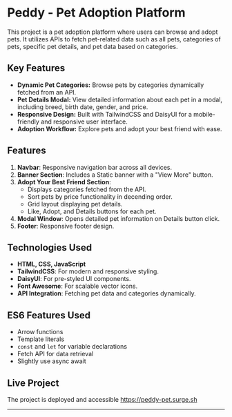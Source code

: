 # Peddy - Pet Adoption Platform

This project is a pet adoption platform where users can browse and adopt pets. 
It utilizes APIs to fetch pet-related data such as all pets, categories of pets, specific pet details, and pet data based on categories.

## Key Features

- **Dynamic Pet Categories:** Browse pets by categories dynamically fetched from an API.
- **Pet Details Modal:** View detailed information about each pet in a modal, including breed, birth date, gender, and price.
- **Responsive Design:** Built with TailwindCSS and DaisyUI for a mobile-friendly and responsive user interface.
- **Adoption Workflow:** Explore pets and adopt your best friend with ease.


##  Features

1. **Navbar**: Responsive navigation bar across all devices.
2. **Banner Section**: Includes a Static banner with a "View More" button.
3. **Adopt Your Best Friend Section**:
   - Displays categories fetched from the API.
   - Sort pets by price functionality in decending order.
   - Grid layout displaying pet details.
   - Like, Adopt, and Details buttons for each pet.
4. **Modal Window**: Opens detailed pet information on Details button click.
5. **Footer**: Responsive footer design.

## Technologies Used

- **HTML, CSS, JavaScript**
- **TailwindCSS**: For modern and responsive styling.
- **DaisyUI**: For pre-styled UI components.
- **Font Awesome**: For scalable vector icons.
- **API Integration**: Fetching pet data and categories dynamically.

## ES6 Features Used

- Arrow functions
- Template literals
- `const` and `let` for variable declarations
- Fetch API for data retrieval
- Slightly use async await 

## Live Project

The project is deployed and accessible https://peddy-pet.surge.sh

---


